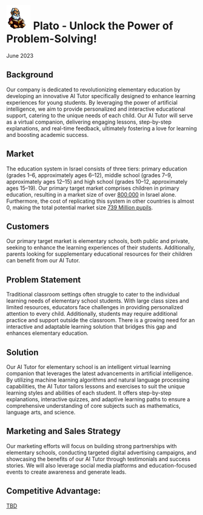 # <img src="../images/plato_1.png" width="64px"/> Plato - Unlock the Power of Problem-Solving! 
June 2023


## Background
Our company is dedicated to revolutionizing elementary education by developing an innovative AI Tutor specifically designed to enhance learning experiences for young students. By leveraging the power of artificial intelligence, we aim to provide personalized and interactive educational support, catering to the unique needs of each child. Our AI Tutor will serve as a virtual companion, delivering engaging lessons, step-by-step explanations, and real-time feedback, ultimately fostering a love for learning and boosting academic success.

## Market
The education system in Israel consists of three tiers: primary education (grades 1–6, approximately ages 6–12), middle school (grades 7–9, approximately ages 12–15) and high school (grades 10–12, approximately ages 15–19). Our primary target market comprises children in primary education, resulting in a market size of over [800,000](https://en.wikipedia.org/wiki/Education_in_Israel) in Israel alone. Furthermore, the cost of replicating this system in other countries is almost 0, making the total potential market size [739 Million pupils](https://www.statista.com/statistics/1227106/number-of-pupils-in-primary-education-worldwide/#:~:text=The%20number%20of%20pupils%20in,739%20million%20pupils%20in%202019). 

## Customers
Our primary target market is elementary schools, both public and private, seeking to enhance the learning experiences of their students. Additionally, parents looking for supplementary educational resources for their children can benefit from our AI Tutor.

## Problem Statement
Traditional classroom settings often struggle to cater to the individual learning needs of elementary school students. With large class sizes and limited resources, educators face challenges in providing personalized attention to every child. Additionally, students may require additional practice and support outside the classroom. There is a growing need for an interactive and adaptable learning solution that bridges this gap and enhances elementary education.

## Solution
Our AI Tutor for elementary school is an intelligent virtual learning companion that leverages the latest advancements in artificial intelligence. By utilizing machine learning algorithms and natural language processing capabilities, the AI Tutor tailors lessons and exercises to suit the unique learning styles and abilities of each student. It offers step-by-step explanations, interactive quizzes, and adaptive learning paths to ensure a comprehensive understanding of core subjects such as mathematics, language arts, and science.

## Marketing and Sales Strategy
Our marketing efforts will focus on building strong partnerships with elementary schools, conducting targeted digital advertising campaigns, and showcasing the benefits of our AI Tutor through testimonials and success stories. We will also leverage social media platforms and education-focused events to create awareness and generate leads.

## Competitive Advantage:
[TBD]()









